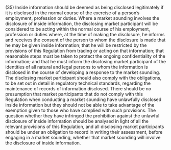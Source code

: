 (35) Inside information should be deemed as being disclosed legitimately if it is disclosed in the normal course of the exercise of a person’s employment, profession or duties. Where a market sounding involves the disclosure of inside information, the disclosing market participant will be considered to be acting within the normal course of his employment, profession or duties where, at the time of making the disclosure, he informs and receives the consent of the person to whom the disclosure is made that he may be given inside information; that he will be restricted by the provisions of this Regulation from trading or acting on that information; that reasonable steps must be taken to protect the ongoing confidentiality of the information; and that he must inform the disclosing market participant of the identities of all natural and legal persons to whom the information is disclosed in the course of developing a response to the market sounding. The disclosing market participant should also comply with the obligations, to be set out in detail in regulatory technical standards, regarding the maintenance of records of information disclosed. There should be no presumption that market participants that do not comply with this Regulation when conducting a market sounding have unlawfully disclosed inside information but they should not be able to take advantage of the exemption given to those who have complied with such provisions. The question whether they have infringed the prohibition against the unlawful disclosure of inside information should be analysed in light of all the relevant provisions of this Regulation, and all disclosing market participants should be under an obligation to record in writing their assessment, before engaging in a market sounding, whether that market sounding will involve the disclosure of inside information.